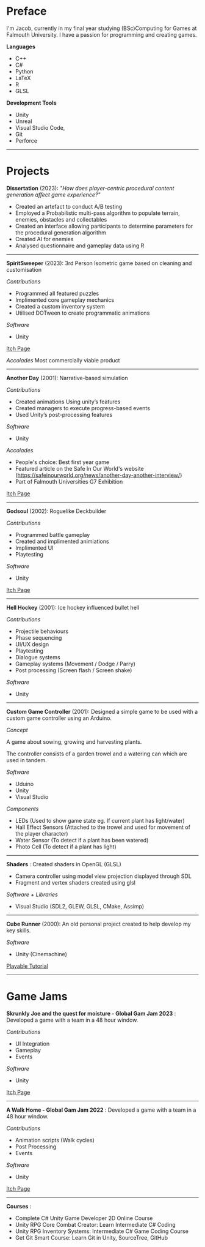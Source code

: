 # Preface
I'm Jacob, currently in my final year studying (BSc)Computing for Games at Falmouth University. I have a passion for programming and creating games.

**Languages**

- C++
- C#
- Python
- LaTeX
- R
- GLSL

**Development Tools**

- Unity
- Unreal 
- Visual Studio Code, 
- Git 
- Perforce

---

# Projects

**Dissertation** (2023): *"How does player-centric procedural content generation affect game experience?"*

- Created an artefact to conduct A/B testing
- Employed a Probabilistic multi-pass algorithm to populate terrain, enemies, obstacles and collectables
- Created an interface allowing participants to determine parameters for the procedural generation algorithm
- Created AI for enemies
- Analysed questionnaire and gameplay data using R

---

**SpiritSweeper** (2023): 3rd Person Isometric game based on cleaning and customisation

*Contributions*
- Programmed all featured puzzles
- Implimented core gameplay mechanics
- Created a custom inventory system
- Utilised DOTween to create programmatic animations

*Software*
- Unity

[Itch Page](https://strange-folk-studios.itch.io/spiritsweeper)

*Accolades*
Most commercially viable product 

---

**Another Day** (2001): Narrative-based simulation

*Contributions*
- Created animations Using unity’s features
- Created managers to execute progress-based events
- Used Unity’s post-processing features

*Software*
- Unity

*Accolades*
- People's choice: Best first year game
- Featured article on the Safe In Our World's website (https://safeinourworld.org/news/another-day-another-interview/)
- Part of Falmouth Universities G7 Exhibition

[Itch Page](https://another-dollar-studios.itch.io/another-day)

---

**Godsoul** (2002): Roguelike Deckbuilder

*Contributions*
- Programmed battle gameplay
- Created and implimented animiations
- Implimented UI
- Playtesting

*Software*
- Unity

[Itch Page](https://godsoul-guy.itch.io/godsoul)

---

**Hell Hockey** (2001): Ice hockey influenced bullet hell

*Contributions*
- Projectile behaviours
- Phase sequencing
- UI/UX design
- Playtesting
- Dialogue systems 
- Gameplay systems (Movement / Dodge / Parry)
- Post processing (Screen flash / Screen shake)

*Software*
- Unity

---

**Custom Game Controller** (2001): Designed a simple game to be used with a custom game controller using an Arduino. 

*Concept*

A game about sowing, growing and harvesting plants.

The controller consists of a garden trowel and a watering can which are used in tandem.

*Software*
- Uduino
- Unity
- Visual Studio

*Components*
- LEDs (Used to show game state eg. If current plant has light/water)
- Hall Effect Sensors (Attached to the trowel and used for movement of the player character)
- Water Sensor (To detect if a plant has been watered)
- Photo Cell (To detect if a plant has light)

---

**Shaders** : Created shaders in OpenGL (GLSL)

- Camera controller using model view projection displayed through SDL
- Fragment and vertex shaders created using glsl

*Software + Libraries*
- Visual Studio (SDL2, GLEW, GLSL, CMake, Assimp)

---

**Cube Runner** (2000): An old personal project created to help develop my key skills.

*Software*
- Unity (Cinemachine)

[Playable Tutorial](https://sharemygame.com/@Mo0mba/added-colours)

---

# Game Jams

**Skrunkly Joe and the quest for moisture  - Global Gam Jam 2023** : Developed a game with a team in a 48 hour window. 

*Contributions*
- UI Integration
- Gameplay
- Events

*Software*
- Unity

[Itch Page](https://skrunklyjoe.itch.io/skrunkly-joe-and-the-quest-for-moisture)

---

**A Walk Home - Global Gam Jam 2022** : Developed a game with a team in a 48 hour window. 

*Contributions*
- Animation scripts (Walk cycles)
- Post Processing
- Events

*Software*
- Unity

[Itch Page](https://katie-campkin.itch.io/a-walk-home)

---

**Courses** : 

- Complete C# Unity Game Developer 2D Online Course
- Unity RPG Core Combat Creator: Learn Intermediate C# Coding
- Unity RPG Inventory Systems: Intermediate C# Game Coding Course
- Get Git Smart Course: Learn Git in Unity, SourceTree, GitHub



